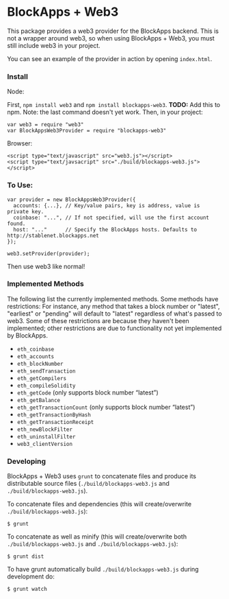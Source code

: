 # BlockApps + Web3

This package provides a web3 provider for the BlockApps backend. This is not a wrapper around web3, so when using BlockApps + Web3, you must still include web3 in your project.

You can see an example of the provider in action by opening `index.html`.

### Install

Node:

First, `npm install web3` and `npm install blockapps-web3`. **TODO:** Add this to npm. Note: the last command doesn't yet work. Then, in your project:

```
var web3 = require "web3"
var BlockAppsWeb3Provider = require "blockapps-web3"
```

Browser:

```
<script type="text/javascript" src="web3.js"></script>
<script type="text/javsacript" src="./build/blockapps-web3.js"></script>
```

### To Use:

```
var provider = new BlockAppsWeb3Provider({
  accounts: {...}, // Key/value pairs, key is address, value is private key.
  coinbase: "...", // If not specified, will use the first account found.
  host: "..."      // Specify the BlockApps hosts. Defaults to http://stablenet.blockapps.net
});

web3.setProvider(provider);
```

Then use web3 like normal!

### Implemented Methods

The following list the currently implemented methods. Some methods have restrictions: For instance, any method that takes a block number or "latest", "earliest" or "pending" will default to "latest" regardless of what's passed to web3. Some of these restrictions are because they haven't been implemented; other restrictions are due to functionality not yet implemented by BlockApps.

* `eth_coinbase`
* `eth_accounts`
* `eth_blockNumber`
* `eth_sendTransaction`
* `eth_getCompilers`
* `eth_compileSolidity`
* `eth_getCode` (only supports block number “latest”)
* `eth_getBalance`
* `eth_getTransactionCount` (only supports block number “latest”)
* `eth_getTransactionByHash`
* `eth_getTransactionReceipt`
* `eth_newBlockFilter`
* `eth_uninstallFilter`
* `web3_clientVersion`

### Developing

BlockApps + Web3 uses `grunt` to concatenate files and produce its distributable source files (`./build/blockapps-web3.js` and `./build/blockapps-web3.js`).

To concatenate files and dependencies (this will create/overwrite `./build/blockapps-web3.js`): 

```
$ grunt
```

To concatenate as well as minify (this will create/overwrite both `./build/blockapps-web3.js` and `./build/blockapps-web3.js`):

```
$ grunt dist
```

To have grunt automatically build `./build/blockapps-web3.js` during development do:

```
$ grunt watch
```


